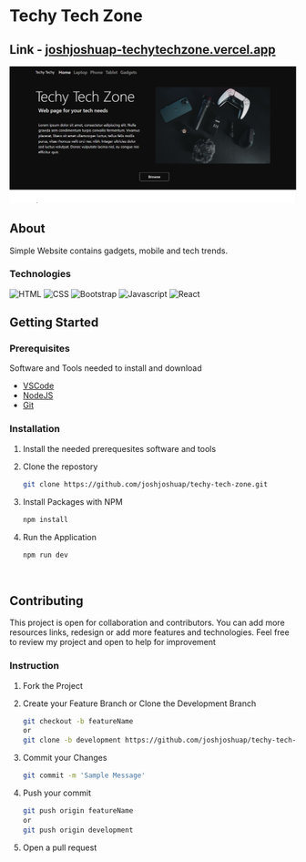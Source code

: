 # Techy Tech Zone

## Link - [joshjoshuap-techytechzone.vercel.app](https://joshjoshuap-techytechzone.vercel.app)

![Techy Techy Zone Screenshot][techytechyzone-screenshot]

## About

Simple Website contains gadgets, mobile and tech trends.

### Technologies

![HTML][html-icon]
![CSS][css-icon]
![Bootstrap][bootstrap-icon]
![Javascript][javascript-icon]
![React][react-icon]

## Getting Started

### Prerequisites

Software and Tools needed to install and download

- [VSCode](https://code.visualstudio.com/)
- [NodeJS](https://nodejs.org/en/)
- [Git](https://git-scm.com/)

### Installation

1. Install the needed prerequesites software and tools
2. Clone the repostory

   ```sh
   git clone https://github.com/joshjoshuap/techy-tech-zone.git
   ```

3. Install Packages with NPM

   ```sh
   npm install
   ```

4. Run the Application

   ```sh
   npm run dev
   ```

<br />

## Contributing

This project is open for collaboration and contributors. You can add more resources links, redesign or add more features and technologies. Feel free to review my project and open to help for improvement

### Instruction

1. Fork the Project
2. Create your Feature Branch or Clone the Development Branch

   ```sh
   git checkout -b featureName
   or
   git clone -b development https://github.com/joshjoshuap/techy-tech-zone.git
   ```

3. Commit your Changes

   ```sh
   git commit -m 'Sample Message'
   ```

4. Push your commit

   ```sh
   git push origin featureName
   or
   git push origin development
   ```

5. Open a pull request

<!-- Image & Links -->

[techytechyzone-screenshot]: public/images//techy-techy-zone.png
[css-icon]: https://img.shields.io/badge/CSS3-1572B6?style=for-the-badge&logo=css3&logoColor=white
[bootstrap-icon]: https://img.shields.io/badge/Bootstrap-563D7C?style=for-the-badge&logo=bootstrap&logoColor=white
[html-icon]: https://img.shields.io/badge/HTML5-E34F26?style=for-the-badge&logo=html5&logoColor=white
[javascript-icon]: https://img.shields.io/badge/JavaScript-323330?style=for-the-badge&logo=javascript&logoColor=F7DF1E
[react-icon]: https://img.shields.io/badge/React-20232A?style=for-the-badge&logo=react&logoColor=61DAFB
